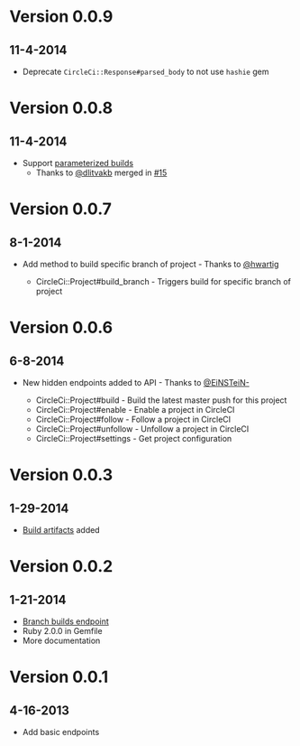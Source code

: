 # Version 0.0.9

## 11-4-2014

* Deprecate `CircleCi::Response#parsed_body` to not use `hashie` gem

# Version 0.0.8

## 11-4-2014

* Support [parameterized builds](https://circleci.com/docs/parameterized-builds)
  * Thanks to [@dlitvakb](https://github.com/dlitvakb) merged in [#15](https://github.com/mtchavez/circleci/pull/15)

# Version 0.0.7

## 8-1-2014

* Add method to build specific branch of project - Thanks to [@hwartig](https://github.com/hwartig)

  * CircleCi::Project#build_branch - Triggers build for specific branch of project

# Version 0.0.6

## 6-8-2014

* New hidden endpoints added to API - Thanks to [@EiNSTeiN-](https://github.com/EiNSTeiN-)

  * CircleCi::Project#build - Build the latest master push for this project
  * CircleCi::Project#enable - Enable a project in CircleCI
  * CircleCi::Project#follow - Follow a project in CircleCI
  * CircleCi::Project#unfollow - Unfollow a project in CircleCI
  * CircleCi::Project#settings - Get project configuration

# Version 0.0.3

## 1-29-2014

* [Build artifacts](https://github.com/mtchavez/circleci/pull/3) added

# Version 0.0.2

## 1-21-2014

* [Branch builds endpoint](https://github.com/mtchavez/circleci/pull/1)
* Ruby 2.0.0 in Gemfile
* More documentation

# Version 0.0.1

## 4-16-2013

* Add basic endpoints
